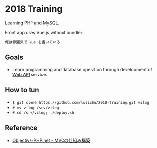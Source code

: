 # 2018 Training
Learning PHP and MySQL.

Front app uses Vue.js without bundler.  

`俺は雰囲気で Vue を書いている`

## Goals
* Learn programming and database operation through development of [Web API](https://ja.wikipedia.org/wiki/%E3%82%A2%E3%83%97%E3%83%AA%E3%82%B1%E3%83%BC%E3%82%B7%E3%83%A7%E3%83%B3%E3%83%97%E3%83%AD%E3%82%B0%E3%83%A9%E3%83%9F%E3%83%B3%E3%82%B0%E3%82%A4%E3%83%B3%E3%82%BF%E3%83%95%E3%82%A7%E3%83%BC%E3%82%B9) service.

## How to tun
* `$ git clone https://github.com/lulichn/2018-training.git vilog`
* `# mv vilog /srv/vilog`
* `# cd /srv/vilog; ./deploy.sh`

## Reference
* [Objective-PHP.net - MVCの仕組み構築](http://www.objective-php.net/mvc/framework)

